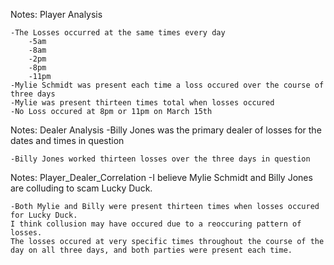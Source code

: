 Notes: Player Analysis

	-The Losses occurred at the same times every day
		-5am
		-8am
		-2pm
		-8pm
		-11pm
	-Mylie Schmidt was present each time a loss occured over the course of three days
	-Mylie was present thirteen times total when losses occured
	-No Loss occured at 8pm or 11pm on March 15th

Notes: Dealer Analysis
	-Billy Jones was the primary dealer of losses for the dates and times in question

	-Billy Jones worked thirteen losses over the three days in question 

Notes: Player_Dealer_Correlation
	-I believe Mylie Schmidt and Billy Jones are colluding to scam Lucky Duck.

	-Both Mylie and Billy were present thirteen times when losses occured for Lucky Duck. 
	I think collusion may have occured due to a reoccuring pattern of losses. 
	The losses occured at very specific times throughout the course of the day on all three days, and both parties were present each time.
